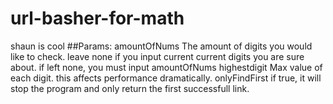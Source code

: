 # url-basher-for-math
shaun is cool
##Params:
amountOfNums The amount of digits you would like to check. leave none if you input current
current digits you are sure about. if left none, you must input amountOfNums
highestdigit Max value of each digit. this affects performance dramatically.
onlyFindFirst if true, it will stop the program and only return the first successfull link. 
